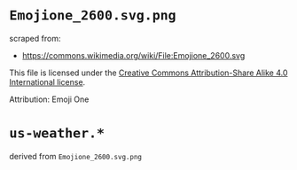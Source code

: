 `Emojione_2600.svg.png`
================================================================================

scraped from:

- https://commons.wikimedia.org/wiki/File:Emojione_2600.svg

This file is licensed under the
[Creative Commons Attribution-Share Alike 4.0 International license][cc-by-sa-4.0].

Attribution: Emoji One

[cc-by-sa-4.0]: https://creativecommons.org/licenses/by-sa/4.0/deed.en


`us-weather.*` 
================================================================================

derived from `Emojione_2600.svg.png`